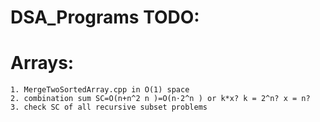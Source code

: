 # DSA_Programs TODO:

# Arrays:
    1. MergeTwoSortedArray.cpp in O(1) space
    2. combination sum SC=O(n+n^2 n )=O(n⋅2^n ) or k*x? k = 2^n? x = n?
    3. check SC of all recursive subset problems
